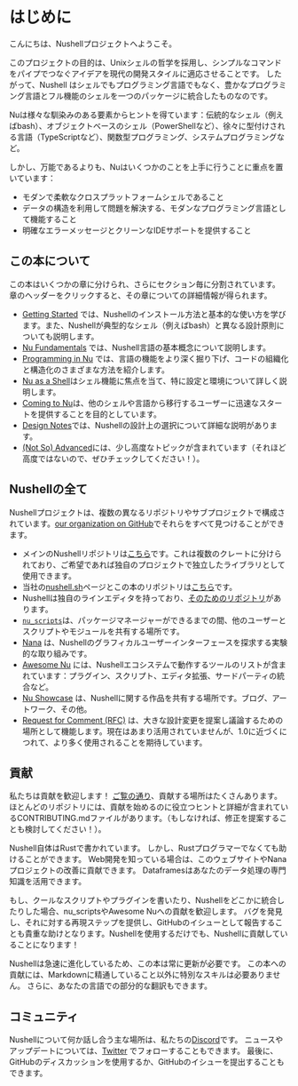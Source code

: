 # はじめに

こんにちは、Nushellプロジェクトへようこそ。

このプロジェクトの目的は、Unixシェルの哲学を採用し、シンプルなコマンドをパイプでつなぐアイデアを現代の開発スタイルに適応させることです。
したがって、Nushell はシェルでもプログラミング言語でもなく、豊かなプログラミング言語とフル機能のシェルを一つのパッケージに統合したものなのです。

Nuは様々な馴染みのある要素からヒントを得ています：伝統的なシェル（例えばbash）、オブジェクトベースのシェル（PowerShellなど）、徐々に型付けされる言語（TypeScriptなど）、関数型プログラミング、システムプログラミングなど。

しかし、万能であるよりも、Nuはいくつかのことを上手に行うことに重点を置いています：

- モダンで柔軟なクロスプラットフォームシェルであること
- データの構造を利用して問題を解決する、モダンなプログラミング言語として機能すること
- 明確なエラーメッセージとクリーンなIDEサポートを提供すること

## この本について

この本はいくつかの章に分けられ、さらにセクション毎に分割されています。
章のヘッダーをクリックすると、その章についての詳細情報が得られます。

- [Getting Started](getting_started.md) では、Nushellのインストール方法と基本的な使い方を学びます。また、Nushellが典型的なシェル（例えばbash）と異なる設計原則についても説明します。
- [Nu Fundamentals](/book/nu_fundamentals.md) では、Nushell言語の基本概念について説明します。
- [Programming in Nu](/book/programming_in_nu.md) では、言語の機能をより深く掘り下げ、コードの組織化と構造化のさまざまな方法を紹介します。
- [Nu as a Shell](/book/nu_as_a_shell.md)はシェル機能に焦点を当て、特に設定と環境について詳しく説明します。
- [Coming to Nu](/book/coming_to_nu.md)は、他のシェルや言語から移行するユーザーに迅速なスタートを提供することを目的としています。
- [Design Notes](/book/design_notes.md)では、Nushellの設計上の選択について詳細な説明があります。
- [(Not So) Advanced](/book/advanced.md)には、少し高度なトピックが含まれています（それほど高度ではないので、ぜひチェックしてください！）。

## Nushellの全て

Nushellプロジェクトは、複数の異なるリポジトリやサブプロジェクトで構成されています。[our organization on GitHub](https://github.com/nushell)でそれらをすべて見つけることができます。

- メインのNushellリポジトリは[こちら](https://github.com/nushell/nushell)です。これは複数のクレートに分けられており、ご希望であれば独自のプロジェクトで独立したライブラリとして使用できます。
- 当社の[nushell.sh](https://github.com/nushell/nushell.github.io)ページとこの本のリポジトリは[こちら](https://github.com/nushell/nushell.github.io)です。
- Nushellは独自のラインエディタを持っており、[そのためのリポジトリ](https://github.com/nushell/reedline)があります。
- [`nu_scripts`](https://github.com/nushell/nu_scripts)は、パッケージマネージャーができるまでの間、他のユーザーとスクリプトやモジュールを共有する場所です。
- [Nana](https://github.com/nushell/nana) は、Nushellのグラフィカルユーザーインターフェースを探求する実験的な取り組みです。
- [Awesome Nu](https://github.com/nushell/awesome-nu) には、Nushellエコシステムで動作するツールのリストが含まれています：プラグイン、スクリプト、エディタ拡張、サードパーティの統合など。
- [Nu Showcase](https://github.com/nushell/showcase) は、Nushellに関する作品を共有する場所です。ブログ、アートワーク、その他。
- [Request for Comment (RFC)](https://github.com/nushell/rfcs) は、大きな設計変更を提案し議論するための場所として機能します。現在はあまり活用されていませんが、1.0に近づくにつれて、より多く使用されることを期待しています。

## 貢献

私たちは貢献を歓迎します！
[ご覧の通り](#the-many-parts-of-nushell)、貢献する場所はたくさんあります。
ほとんどのリポジトリには、貢献を始めるのに役立つヒントと詳細が含まれているCONTRIBUTING.mdファイルがあります。（もしなければ、修正を提案することも検討してください！）。

Nushell自体はRustで書かれています。
しかし、Rustプログラマーでなくても助けることができます。
Web開発を知っている場合は、このウェブサイトやNanaプロジェクトの改善に貢献できます。
Dataframesはあなたのデータ処理の専門知識を活用できます。

もし、クールなスクリプトやプラグインを書いたり、Nushellをどこかに統合したりした場合、nu_scriptsやAwesome Nuへの貢献を歓迎します。
バグを発見し、それに対する再現ステップを提供し、GitHubのイシューとして報告することも貴重な助けとなります。Nushellを使用するだけでも、Nushellに貢献していることになります！

Nushellは急速に進化しているため、この本は常に更新が必要です。
この本への貢献には、Markdownに精通していること以外に特別なスキルは必要ありません。
さらに、あなたの言語での部分的な翻訳もできます。

## コミュニティ

Nushellについて何か話し合う主な場所は、私たちの[Discord](https://discord.com/invite/NtAbbGn)です。
ニュースやアップデートについては、[Twitter](https://twitter.com/nu_shell) でフォローすることもできます。
最後に、GitHubのディスカッションを使用するか、GitHubのイシューを提出することもできます。
